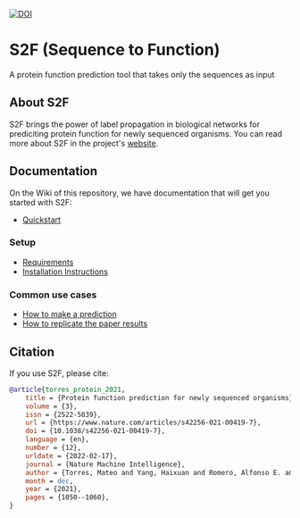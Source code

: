 [![DOI](https://zenodo.org/badge/190786075.svg)](https://zenodo.org/badge/latestdoi/190786075)

# S2F (Sequence to Function)

A protein function prediction tool that takes only the sequences as input

## About S2F

S2F brings the power of label propagation in biological networks for prediciting protein function for newly sequenced organisms. You can read more about S2F in the project's [website](https://paccanarolab.org/s2f).

## Documentation

On the Wiki of this repository, we have documentation that will get you started with S2F:

* [Quickstart](https://github.com/paccanarolab/S2F/wiki/Quickstart)

### Setup 

* [Requirements](https://github.com/paccanarolab/S2F/wiki/Requirements)
* [Installation Instructions](https://github.com/paccanarolab/S2F/wiki/Installation-Instructions)

### Common use cases

* [How to make a prediction](https://github.com/paccanarolab/S2F/wiki/How-to-make-a-prediction)
* [How to replicate the paper results](https://github.com/paccanarolab/S2F/wiki/How-to-replicate-the-paper-results)

## Citation

If you use S2F, please cite:

```bibtex
@article{torres_protein_2021,
	title = {Protein function prediction for newly sequenced organisms},
	volume = {3},
	issn = {2522-5839},
	url = {https://www.nature.com/articles/s42256-021-00419-7},
	doi = {10.1038/s42256-021-00419-7},
	language = {en},
	number = {12},
	urldate = {2022-02-17},
	journal = {Nature Machine Intelligence},
	author = {Torres, Mateo and Yang, Haixuan and Romero, Alfonso E. and Paccanaro, Alberto},
	month = dec,
	year = {2021},
	pages = {1050--1060},
}
```
